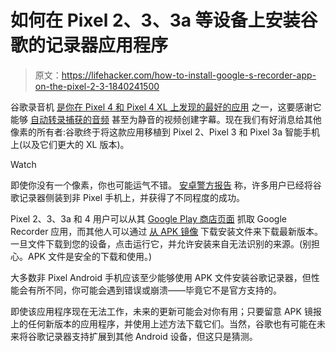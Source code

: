 # 如何在 Pixel 2、3、3a 等设备上安装谷歌的记录器应用程序

> 原文：<https://lifehacker.com/how-to-install-google-s-recorder-app-on-the-pixel-2-3-1840241500>

谷歌录音机 [是你在 Pixel 4 和 Pixel 4 XL 上发现的最好的应用](https://gizmodo.com/the-new-pixel-4-real-time-transcription-app-is-amazing-1839408583) 之一，这要感谢它能够 [自动转录捕获的音频](https://lifehacker.com/use-the-pixel-4s-live-caption-feature-to-transcribe-mut-1839362089) 甚至为静音的视频创建字幕。现在我们有好消息给其他像素的所有者:谷歌终于将这款应用移植到 Pixel 2、Pixel 3 和 Pixel 3a 智能手机上(以及它们更大的 XL 版本)。

Watch

即使你没有一个像素，你也可能运气不错。 [安卓警方报告](https://www.androidpolice.com/2019/12/05/google-recorder-pixel-2-pixel-3-download/) 称，许多用户已经将谷歌记录器侧装到非 Pixel 手机上，并获得了不同程度的成功。

Pixel 2、3、3a 和 4 用户可以从其 [Google Play 商店页面](https://play.google.com/store/apps/details?id=com.google.android.apps.recorder&hl=en_US) 抓取 Google Recorder 应用，而其他人可以通过 [从 APK 镜像](https://www.apkmirror.com/apk/google-inc/google-recorder/google-recorder-1-1-283481728-release/) 下载安装文件来下载最新版本。一旦文件下载到您的设备，点击运行它，并允许安装来自无法识别的来源。(别担心。APK 文件是安全的下载和使用。)

大多数非 Pixel Android 手机应该至少能够使用 APK 文件安装谷歌记录器，但性能会有所不同，你可能会遇到错误或崩溃——毕竟它不是官方支持的。

即使该应用程序现在无法工作，未来的更新可能会对你有用；只要留意 APK 镜报上的任何新版本的应用程序，并使用上述方法下载它们。当然，谷歌也有可能在未来将谷歌记录器支持扩展到其他 Android 设备，但这只是猜测。